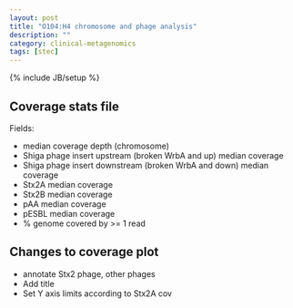 ```yaml
---
layout: post
title: "O104:H4 chromosome and phage analysis"
description: ""
category: clinical-metagenomics
tags: [stec]
---
```

{% include JB/setup %}

## Coverage stats file

Fields:
*	median coverage depth (chromosome)
*	Shiga phage insert upstream (broken WrbA and up) median coverage
*	Shiga phage insert downstream (broken WrbA and down) median coverage
*	Stx2A median coverage
*	Stx2B median coverage
*	pAA median coverage
*	pESBL median coverage
*	% genome covered by >= 1 read

## Changes to coverage plot

*	annotate Stx2 phage, other phages
*	Add title
*	Set Y axis limits according to Stx2A cov
